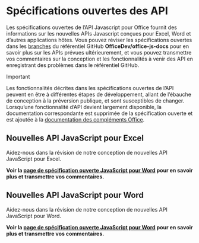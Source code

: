 # <a name="api-open-specifications"></a>Spécifications ouvertes des API

Les spécifications ouvertes de l’API Javascript pour Office fournit des informations sur les nouvelles APIs Javascript conçues pour Excel, Word et d’autres applications hôtes. Vous pouvez réviser les spécifications ouvertes dans les [branches](https://github.com/OfficeDev/office-js-docs/branches/all) du référentiel GitHub **OfficeDev/office-js-docs** pour en savoir plus sur les APIs prévues ultérieurement,  et vous pouvez transmettre vos commentaires sur la conception et les fonctionnalités à venir des API en enregistrant des problèmes dans le référentiel GitHub.

> [!IMPORTANT]
> Les fonctionnalités décrites dans les spécifications ouvertes de l’API peuvent en être à différentes étapes de développement, allant de l’ébauche de conception à la préversion publique, et sont susceptibles de changer. Lorsqu’une fonctionnalité d’API devient largement disponible, la documentation correspondante est supprimée de la spécification ouverte et est ajoutée à la [documentation des compléments Office](https://docs.microsoft.com/office/dev/add-ins/). 

## <a name="new-excel-javascript-apis"></a>Nouvelles API JavaScript pour Excel

Aidez-nous dans la révision de notre conception de nouvelles API JavaScript pour Excel. 

**Voir la [page de spécification ouverte JavaScript pour Word](https://github.com/OfficeDev/office-js-docs/tree/ExcelJs_OpenSpec) pour en savoir plus et transmettre vos commentaires.**

## <a name="new-word-javascript-apis"></a>Nouvelles API JavaScript pour Word

Aidez-nous dans la révision de notre conception de nouvelles API JavaScript pour Word. 

**Voir la [page de spécification ouverte JavaScript pour Word](https://github.com/OfficeDev/office-js-docs/tree/WordJs_OpenSpec) pour en savoir plus et transmettre vos commentaires.**
